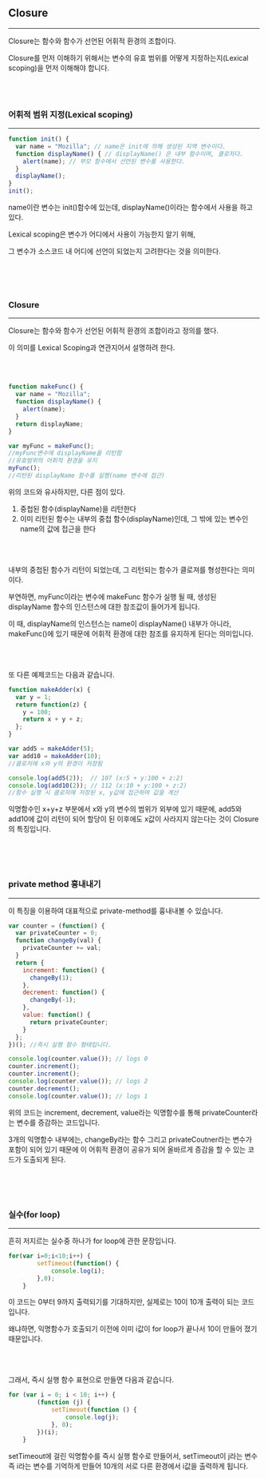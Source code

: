 ## Closure

---

Closure는 함수와 함수가 선언된 어휘적 환경의 조합이다.

Closure를 먼저 이해하기 위해서는 변수의 유효 범위를 어떻게 지정하는지(Lexical scoping)을 먼저 이해해야 합니다.

<br><br>

### 어휘적 범위 지정(Lexical scoping)

---

```jsx
function init() {
  var name = "Mozilla"; // name은 init에 의해 생성된 지역 변수이다.
  function displayName() { // displayName() 은 내부 함수이며, 클로저다.
    alert(name); // 부모 함수에서 선언된 변수를 사용한다.
  }
  displayName();
}
init();
```

name이란 변수는 init()함수에 있는데, displayName()이라는 함수에서 사용을 하고 있다.

Lexical scoping은 변수가 어디에서 사용이 가능한지 알기 위해,

그 변수가 소스코드 내 어디에 선언이 되었는지 고려한다는 것을 의미한다.


<br><br><br>

### Closure

---

Closure는 함수와 함수가 선언된 어휘적 환경의 조합이라고 정의를 했다.

이 의미를 Lexical Scoping과 연관지어서 설명하려 한다.

<br><br>

```jsx
function makeFunc() {
  var name = "Mozilla";
  function displayName() {
    alert(name);
  }
  return displayName;
}

var myFunc = makeFunc();
//myFunc변수에 displayName을 리턴함
//유효범위의 어휘적 환경을 유지
myFunc();
//리턴된 displayName 함수를 실행(name 변수에 접근)
```

위의 코드와 유사하지만, 다른 점이 있다.

1. 중첩된 함수(displayName)을 리턴한다
2. 이미 리턴된 함수는 내부의 중첩 함수(displayName)인데, 그 밖에 있는 변수인 name의 값에 접근을 한다

<br><br>

내부의 중첩된 함수가 리턴이 되었는데, 그 리턴되는 함수가 클로져를 형성한다는 의미이다.

부연하면, myFunc이라는 변수에 makeFunc 함수가 실행 될 때, 생성된 displayName 함수의 인스턴스에 대한 참조값이 들어가게 됩니다.

이 때, displayName의 인스턴스는 name이 displayName() 내부가 아니라, makeFunc()에 있기 때문에 어휘적 환경에 대한 참조를 유지하게 된다는 의미입니다.


<br><br>

또 다른 예제코드는 다음과 같습니다.

```jsx
function makeAdder(x) {
  var y = 1;
  return function(z) {
    y = 100;
    return x + y + z;
  };
}

var add5 = makeAdder(5);
var add10 = makeAdder(10);
//클로저에 x와 y의 환경이 저장됨

console.log(add5(2));  // 107 (x:5 + y:100 + z:2)
console.log(add10(2)); // 112 (x:10 + y:100 + z:2)
//함수 실행 시 클로저에 저장된 x, y값에 접근하여 값을 계산
```

익명함수인 x+y+z 부분에서 x와 y의 변수의 범위가 외부에 있기 때문에, add5와 add10에  값이 리턴이 되어 할당이 된 이후에도 x값이 사라지지 않는다는 것이 Closure의 특징입니다.

<br><br><br>

### private method 흉내내기

---

이 특징을 이용하여 대표적으로 private-method를 흉내내볼 수 있습니다.

```jsx
var counter = (function() {
  var privateCounter = 0;
  function changeBy(val) {
    privateCounter += val;
  }
  return {
    increment: function() {
      changeBy(1);
    },
    decrement: function() {
      changeBy(-1);
    },
    value: function() {
      return privateCounter;
    }
  };
})(); //즉시 실행 함수 형태입니다.

console.log(counter.value()); // logs 0
counter.increment();
counter.increment();
console.log(counter.value()); // logs 2
counter.decrement();
console.log(counter.value()); // logs 1
```

위의 코드는 increment, decrement, value라는 익명함수를 통해 privateCounter라는 변수를 증감하는 코드입니다. 

3개의 익명함수 내부에는, changeBy라는 함수 그리고 privateCoutner라는 변수가 포함이 되어 있기 때문에 이 어휘적 환경이 공유가 되어 올바르게 증감을 할 수 있는 코드가 도출되게 된다.


<br><br><br>

### 실수(for loop)

---

흔히 저지르는 실수중 하나가 for loop에 관한 문장입니다.

```jsx
for(var i=0;i<10;i++) {
        setTimeout(function() {
            console.log(i);
        },0);
    }
```

이 코드는 0부터 9까지 출력되기를 기대하지만, 실제로는 10이 10개 출력이 되는 코드입니다.

왜냐하면, 익명함수가 호출되기 이전에 이미 i값이 for loop가 끝나서 10이 만들어 졌기 때문입니다.

<br><br>

그래서, 즉시 실행 함수 표현으로 만들면 다음과 같습니다.

```jsx
for (var i = 0; i < 10; i++) {
        (function (j) {
            setTimeout(function () {
                console.log(j);
            }, 0);
        })(i);
    }
```

setTimeout에 걸린 익명함수를 즉시 실행 함수로 만들어서, setTimeout이 j라는 변수 즉 i라는 변수를 기억하게 만들어 10개의 서로 다른 환경에서 i값을 출력하게 됩니다.